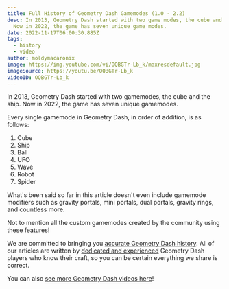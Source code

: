 ```yaml
---
title: Full History of Geometry Dash Gamemodes (1.0 - 2.2)
desc: In 2013, Geometry Dash started with two game modes, the cube and the ship.
  Now in 2022, the game has seven unique game modes.
date: 2022-11-17T06:00:30.885Z
tags:
  - history
  - video
author: moldymacaronix
image: https://img.youtube.com/vi/OQBGTr-Lb_k/maxresdefault.jpg
imageSource: https://youtu.be/OQBGTr-Lb_k
videoID: OQBGTr-Lb_k
---
```

In 2013, Geometry Dash started with two gamemodes, the cube and the ship. Now in 2022, the game has seven unique gamemodes.

Every single gamemode in Geometry Dash, in order of addition, is as follows:

1. Cube
2. Ship
3. Ball
4. UFO
5. Wave
6. Robot
7. Spider

What's been said so far in this article doesn't even include gamemode modifiers such as gravity portals, mini portals, dual portals, gravity rings, and countless more.

Not to mention all the custom gamemodes created by the community using these features!

We are committed to bringing you [accurate Geometry Dash history](/categories/history/). All of our articles are written by [dedicated and experienced](/authors/) Geometry Dash players who know their craft, so you can be certain everything we share is correct.

You can also [see more Geometry Dash videos here](https://www.dashword.net/categories/video/)!